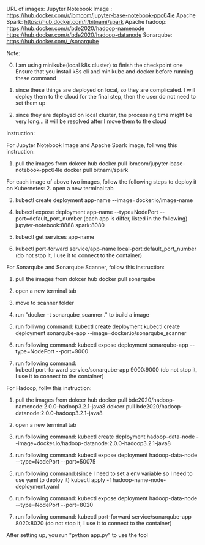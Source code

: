 URL of images:
Jupyter Notebook Image : https://hub.docker.com/r/ibmcom/jupyter-base-notebook-ppc64le
Apache Spark: https://hub.docker.com/r/bitnami/spark
Apache hadoop: https://hub.docker.com/r/bde2020/hadoop-namenode
               https://hub.docker.com/r/bde2020/hadoop-datanode
Sonarqube: https://hub.docker.com/_/sonarqube


Note:

0. I am using minikube(local k8s cluster) to finish the checkpoint one
 Ensure that you install k8s cli and minikube and docker before running these command

1. since these things are deployed on local, so they are complicated. I will deploy them to the cloud for the final step, then the user do not need to set them up

2. since they are deployed on local cluster, the processing time might be very long... it will be resolved after I move them to the cloud


Instruction:

For Jupyter Notebook Image and Apache Spark image, folliwng this instruction:
1. pull the images from dokcer hub
    docker pull ibmcom/jupyter-base-notebook-ppc64le
    docker pull bitnami/spark

For each image of above two images, follow the following steps to deploy it on Kubernetes:
2. open a new terminal tab

3. kubectl create deployment app-name --image=docker.io/image-name

4. kubectl expose deployment app-name --type=NodePort --port=default_port_number (each app is differ, listed in the following)
    jupyter-notebook:8888
    spark:8080

5. kubectl get services app-name

6. kubectl port-forward service/app-name local-port:default_port_number (do not stop it, I use it to connect to the container)


For Sonarqube and Sonarqube Scanner, follow this instruction:
1. pull the images from dokcer hub 
    docker pull sonarqube

2. open a new terminal tab

3. move to scanner folder

4. run "docker -t sonarqube_scanner ." to build a image

5. run folliwng command:
    kubectl create deployment kubectl create deployment sonarqube-app --image=docker.io/sonarqube_scanner

6. run following command:
    kubectl expose deployment sonarqube-app --type=NodePort --port=9000

7. run following command:  
    kubectl port-forward service/sonarqube-app 9000:9000 (do not stop it, I use it to connect to the container)

For Hadoop, follw this instruction:
1. pull the images from dokcer hub 
    docker pull bde2020/hadoop-namenode:2.0.0-hadoop3.2.1-java8
    dokcer pull bde2020/hadoop-datanode:2.0.0-hadoop3.2.1-java8

2. open a new terminal tab

3. run following command:
    kubectl create deployment hadoop-data-node --image=docker.io/hadoop-datanode:2.0.0-hadoop3.2.1-java8

4. run following command:
    kubectl expose deployment hadoop-data-node --type=NodePort --port=50075

5. run following command:(since I need to set a env variable so I need to use yaml to deploy it)
    kubectl apply -f hadoop-name-node-deployment.yaml

6. run following command:
    kubectl expose deployment hadoop-data-node --type=NodePort --port=8020

7. run following command:
    kubectl port-forward service/sonarqube-app 8020:8020 (do not stop it, I use it to connect to the container)

After setting up, you run "python app.py" to use the tool

